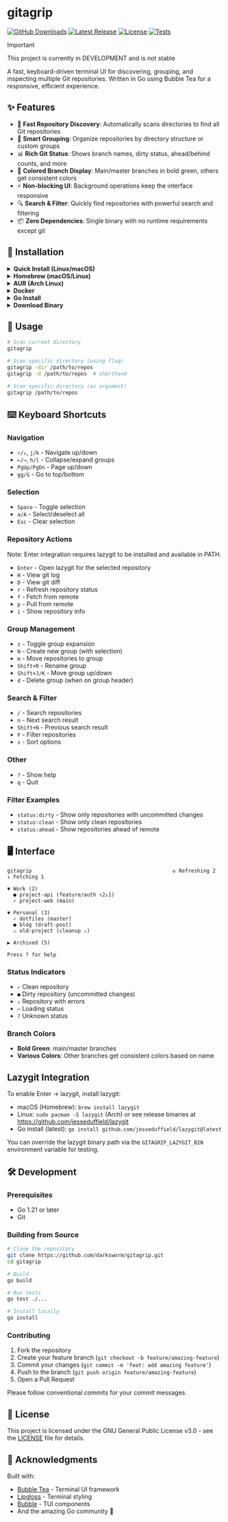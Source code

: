 # gitagrip

[![GitHub Downloads](https://img.shields.io/github/downloads/darksworm/gitagrip/total?style=flat-square&label=github+downloads)](https://github.com/darksworm/gitagrip/releases/latest)
[![Latest Release](https://img.shields.io/github/v/release/darksworm/gitagrip?style=flat-square)](https://github.com/darksworm/gitagrip/releases/latest)
[![License](https://img.shields.io/github/license/darksworm/gitagrip?style=flat-square)](./LICENSE)
[![Tests](https://github.com/darksworm/gitagrip/actions/workflows/test.yml/badge.svg)](https://github.com/darksworm/gitagrip/actions/workflows/test.yml)

> [!IMPORTANT] 
> This project is currently in DEVELOPMENT and is not stable

A fast, keyboard-driven terminal UI for discovering, grouping, and inspecting multiple Git repositories. Written in Go using Bubble Tea for a responsive, efficient experience.

## ✨ Features

- 🚀 **Fast Repository Discovery**: Automatically scans directories to find all Git repositories
- 📁 **Smart Grouping**: Organize repositories by directory structure or custom groups
- 📊 **Rich Git Status**: Shows branch names, dirty status, ahead/behind counts, and more
- 🎨 **Colored Branch Display**: Main/master branches in bold green, others get consistent colors
- ⚡ **Non-blocking UI**: Background operations keep the interface responsive
- 🔍 **Search & Filter**: Quickly find repositories with powerful search and filtering
- 📦 **Zero Dependencies**: Single binary with no runtime requirements except git

## 🚀 Installation

<details>
  <summary><strong>Quick Install (Linux/macOS)</strong></summary>

```bash
curl -sSL https://raw.githubusercontent.com/darksworm/gitagrip/main/install.sh | sh
```

Install a specific version:
```bash
curl -sSL https://raw.githubusercontent.com/darksworm/gitagrip/main/install.sh | sh -s -- v0.1.0
```
</details>

<details>
  <summary><strong>Homebrew (macOS/Linux)</strong></summary>

```bash
brew tap darksworm/homebrew-tap
brew install gitagrip
```
</details>

<details>
  <summary><strong>AUR (Arch Linux)</strong></summary>

```bash
yay -S gitagrip-bin
# or
paru -S gitagrip-bin
```
</details>

<details>
  <summary><strong>Docker</strong></summary>

```bash
# Run with current directory
docker run --rm -it -v $(pwd):/repos ghcr.io/darksworm/gitagrip:latest

# Run with specific directory
docker run --rm -it -v /path/to/repos:/repos ghcr.io/darksworm/gitagrip:latest
```
</details>

<details>
  <summary><strong>Go Install</strong></summary>

```bash
go install github.com/darksworm/gitagrip@latest
```
</details>

<details>
  <summary><strong>Download Binary</strong></summary>

Download the appropriate binary for your platform from the [releases page](https://github.com/darksworm/gitagrip/releases/latest).

**Linux/macOS:**
```bash
# Download (replace VERSION and PLATFORM)
curl -LO https://github.com/darksworm/gitagrip/releases/download/vVERSION/gitagrip-VERSION-PLATFORM.tar.gz

# Extract
tar -xzf gitagrip-VERSION-PLATFORM.tar.gz

# Install
sudo mv gitagrip /usr/local/bin/
```

**Windows:**
Download the `.zip` file, extract, and add to your PATH.
</details>

## 📖 Usage

```bash
# Scan current directory
gitagrip

# Scan specific directory (using flag)
gitagrip -dir /path/to/repos
gitagrip -d /path/to/repos  # shorthand

# Scan specific directory (as argument)
gitagrip /path/to/repos
```

## ⌨️ Keyboard Shortcuts

### Navigation
- `↑/↓`, `j/k` - Navigate up/down
- `←/→`, `h/l` - Collapse/expand groups
- `PgUp/PgDn` - Page up/down
- `gg/G` - Go to top/bottom

### Selection
- `Space` - Toggle selection
- `a/A` - Select/deselect all
- `Esc` - Clear selection

### Repository Actions
Note: Enter integration requires lazygit to be installed and available in PATH.
- `Enter` - Open lazygit for the selected repository
- `H` - View git log
- `D` - View git diff
- `r` - Refresh repository status
- `f` - Fetch from remote
- `p` - Pull from remote
- `i` - Show repository info

### Group Management
- `z` - Toggle group expansion
- `N` - Create new group (with selection)
- `m` - Move repositories to group
- `Shift+R` - Rename group
- `Shift+J/K` - Move group up/down
- `d` - Delete group (when on group header)

### Search & Filter
- `/` - Search repositories
- `n` - Next search result
- `Shift+N` - Previous search result
- `F` - Filter repositories
- `s` - Sort options

### Other
- `?` - Show help
- `q` - Quit

### Filter Examples
- `status:dirty` - Show only repositories with uncommitted changes
- `status:clean` - Show only clean repositories  
- `status:ahead` - Show repositories ahead of remote

## 🖥️ Interface

```
gitagrip                                              ↻ Refreshing 2  ↓ Fetching 1

▼ Work (2)
  ● project-api (feature/auth ↑2↓1)
  ✓ project-web (main)

▼ Personal (3)
  ✓ dotfiles (master)
  ● blog (draft-post)
  ⚠ old-project (cleanup ⚠)

▶ Archived (5)

Press ? for help
```

### Status Indicators
- `✓` Clean repository
- `●` Dirty repository (uncommitted changes)
- `⚠` Repository with errors
- `⋯` Loading status
- `?` Unknown status

### Branch Colors
- **Bold Green**: main/master branches
- **Various Colors**: Other branches get consistent colors based on name

## Lazygit Integration

To enable Enter → lazygit, install lazygit:
- macOS (Homebrew): `brew install lazygit`
- Linux: `sudo pacman -S lazygit` (Arch) or see release binaries at https://github.com/jesseduffield/lazygit
- Go install (latest): `go install github.com/jesseduffield/lazygit@latest`

You can override the lazygit binary path via the `GITAGRIP_LAZYGIT_BIN` environment variable for testing.

## 🛠️ Development

### Prerequisites
- Go 1.21 or later
- Git

### Building from Source

```bash
# Clone the repository
git clone https://github.com/darksworm/gitagrip.git
cd gitagrip

# Build
go build

# Run tests
go test ./...

# Install locally
go install
```

### Contributing

1. Fork the repository
2. Create your feature branch (`git checkout -b feature/amazing-feature`)
3. Commit your changes (`git commit -m 'feat: add amazing feature'`)
4. Push to the branch (`git push origin feature/amazing-feature`)
5. Open a Pull Request

Please follow conventional commits for your commit messages.

## 📄 License

This project is licensed under the GNU General Public License v3.0 - see the [LICENSE](LICENSE) file for details.

## 🙏 Acknowledgments

Built with:
- [Bubble Tea](https://github.com/charmbracelet/bubbletea) - Terminal UI framework
- [Lipgloss](https://github.com/charmbracelet/lipgloss) - Terminal styling
- [Bubble](https://github.com/charmbracelet/bubbles) - TUI components
- And the amazing Go community 💙

